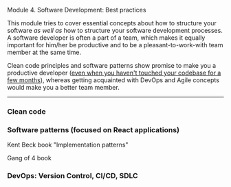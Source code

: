 Module 4. Software Development: Best practices

This module tries to cover essential concepts about how to structure your software *as well as* how to structure your software development processes. A software developer is often a part of a team, which makes it equally important for him/her be productive and to be a pleasant-to-work-with team member at the same time. 

Clean code principles and software patterns show promise to make you a productive developer ([even when you haven't touched your codebase for a few months](https://www.explainxkcd.com/wiki/index.php/2730:_Code_Lifespan)), whereas getting acquainted with DevOps and Agile concepts would make you a better team member.

___
### Clean code

### Software patterns (focused on React applications)

Kent Beck book "Implementation patterns"

Gang of 4 book

### DevOps: Version Control, CI/CD, SDLC